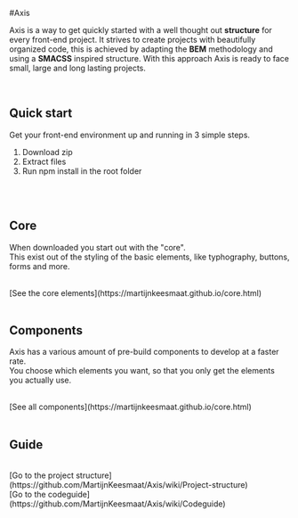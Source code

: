 #Axis

Axis is a way to get quickly started with a well thought out **structure** for every front-end project. It strives to create projects with beautifully organized code, this is achieved by adapting the **BEM** methodology and using a **SMACSS** inspired structure. With this approach Axis is ready to face small, large and long lasting projects.

<br>

## Quick start
Get your front-end environment up and running in 3 simple steps.

1. Download zip 
2. Extract files
3. Run npm install in the root folder

<br>
<br>

## Core 
When downloaded you start out with the "core". <br>
This exist out of the styling of the basic elements, like typhography, buttons, forms and more.

<br>
[See the core elements](https://martijnkeesmaat.github.io/core.html)

<br>
<br>


## Components
Axis has a various amount of pre-build components to develop at a faster rate. <br>
You choose which elements you want, so that you only get the elements you actually use.

<br>
[See all components](https://martijnkeesmaat.github.io/core.html)

<br>
<br>



## Guide


<br>
[Go to the project structure](https://github.com/MartijnKeesmaat/Axis/wiki/Project-structure)
<br>
[Go to the codeguide](https://github.com/MartijnKeesmaat/Axis/wiki/Codeguide)




<br>
<br>
